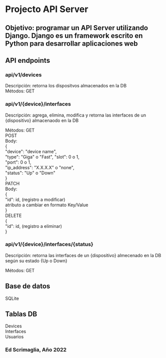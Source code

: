# Projecto API Server

## Objetivo: programar un API Server utilizando Django. Django es un framework escrito en Python para desarrollar aplicaciones web

## API endpoints

### api/v1/devices

Descripción: retorna los dispositvos almacenados en la DB  
Métodos:
GET  

### api/v1/{device}/interfaces

Descripción: agrega, elimina, modifica y retorna las interfaces de un {dispositivo} almacenaodo en la DB  

Métodos:
GET  
POST  
  Body:  
  {  
    "device": "device name",  
    "type": "Giga" o "Fast", 
    "slot": 0 o 1,  
    "port": 0 o 1,  
    "ip_address": "X.X.X.X" o "none",  
    "status": "Up" o "Down"  
  }  
PATCH  
 Body:  
  {  
    "id": id, (registro a modificar)  
    atributo a cambiar en formato Key/Value  
  }  
DELETE  
 {  
    "id": id, (registro a eliminar)  
  }  

### api/v1/{device}/interfaces/{status}

Descripción: retorna las interfaces de un {dispositivo} almecenado en la DB según su estado {Up o Down}  

Métodos:
GET  

## Base de datos

SQLite  

## Tablas DB

Devices  
Interfaces  
Usuarios  

### Ed Scrimaglia, Año 2022
